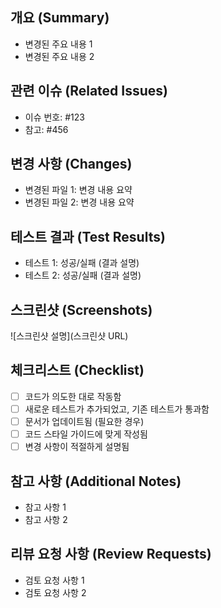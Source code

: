 ## 개요 (Summary)

<!-- 여기에 PR의 주요 변경 사항과 목적을 간단히 설명하세요 -->
- 변경된 주요 내용 1
- 변경된 주요 내용 2

## 관련 이슈 (Related Issues)

<!-- 관련된 이슈 번호를 언급하세요 -->
- 이슈 번호: #123
- 참고: #456

## 변경 사항 (Changes)

<!-- 변경된 파일 및 주요 변경 사항을 기술하세요 -->
- 변경된 파일 1: 변경 내용 요약
- 변경된 파일 2: 변경 내용 요약

## 테스트 결과 (Test Results)

<!-- 테스트 결과를 설명하세요 -->
- 테스트 1: 성공/실패 (결과 설명)
- 테스트 2: 성공/실패 (결과 설명)

## 스크린샷 (Screenshots)

<!-- 변경 사항과 관련된 스크린샷을 포함하세요 (선택 사항) -->
![스크린샷 설명](스크린샷 URL)

## 체크리스트 (Checklist)

<!-- PR이 준비되었는지 확인하기 위한 체크리스트 -->
- [ ] 코드가 의도한 대로 작동함
- [ ] 새로운 테스트가 추가되었고, 기존 테스트가 통과함
- [ ] 문서가 업데이트됨 (필요한 경우)
- [ ] 코드 스타일 가이드에 맞게 작성됨
- [ ] 변경 사항이 적절하게 설명됨

## 참고 사항 (Additional Notes)

<!-- 기타 참고할 사항이 있다면 여기에 작성하세요 -->
- 참고 사항 1
- 참고 사항 2

## 리뷰 요청 사항 (Review Requests)

<!-- 리뷰어에게 검토를 요청하고 싶은 특정 사항이 있다면 여기에 작성하세요 -->
- 검토 요청 사항 1
- 검토 요청 사항 2

